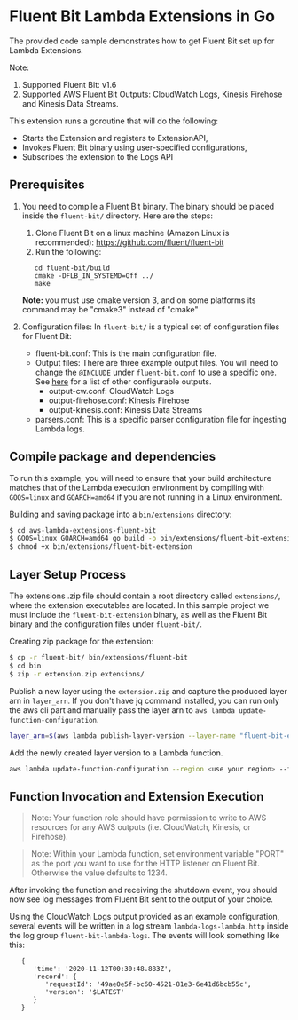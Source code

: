 # Fluent Bit Lambda Extensions in Go

The provided code sample demonstrates how to get Fluent Bit set up for Lambda Extensions. 

Note: 
1. Supported Fluent Bit: v1.6
2. Supported AWS Fluent Bit Outputs: CloudWatch Logs, Kinesis Firehose and Kinesis Data Streams.

This extension runs a goroutine that will do the following:
* Starts the Extension and registers to ExtensionAPI,
* Invokes Fluent Bit binary using user-specified configurations,
* Subscribes the extension to the Logs API

## Prerequisites

1. You need to compile a Fluent Bit binary. The binary should be placed inside the `fluent-bit/` directory. Here are the steps:
   1. Clone Fluent Bit on a linux machine (Amazon Linux is recommended): https://github.com/fluent/fluent-bit
   2. Run the following:
   ```
      cd fluent-bit/build
      cmake -DFLB_IN_SYSTEMD=Off ../
      make
   ```
      
   **Note:** you must use cmake version 3, and on some platforms its command may be "cmake3" instead of "cmake"


2. Configuration files: In `fluent-bit/` is a typical set of configuration files for Fluent Bit:
    
    - fluent-bit.conf: This is the main configuration file. 
    - Output files: There are three example output files. You will need to change the `@INCLUDE` under `fluent-bit.conf` to use a specific one. See [here](https://docs.fluentbit.io/manual/pipeline/outputs) for a list of other configurable outputs.
         - output-cw.conf: CloudWatch Logs
         - output-firehose.conf: Kinesis Firehose
         - output-kinesis.conf: Kinesis Data Streams
    - parsers.conf: This is a specific parser configuration file for ingesting Lambda logs.

## Compile package and dependencies

To run this example, you will need to ensure that your build architecture matches that of the Lambda execution environment by compiling with `GOOS=linux` and `GOARCH=amd64` if you are not running in a Linux environment.

Building and saving package into a `bin/extensions` directory:
```bash
$ cd aws-lambda-extensions-fluent-bit
$ GOOS=linux GOARCH=amd64 go build -o bin/extensions/fluent-bit-extension main.go
$ chmod +x bin/extensions/fluent-bit-extension
```

## Layer Setup Process
The extensions .zip file should contain a root directory called `extensions/`, where the extension executables are located. In this sample project we must include the `fluent-bit-extension` binary, as well as the Fluent Bit binary and the configuration files under `fluent-bit/`.

Creating zip package for the extension:
```bash
$ cp -r fluent-bit/ bin/extensions/fluent-bit
$ cd bin
$ zip -r extension.zip extensions/
```

Publish a new layer using the `extension.zip` and capture the produced layer arn in `layer_arn`. If you don't have jq command installed, you can run only the aws cli part and manually pass the layer arn to `aws lambda update-function-configuration`.
```bash
layer_arn=$(aws lambda publish-layer-version --layer-name "fluent-bit-extension" --region "<use your region>" --zip-file  "fileb://extension.zip" | jq -r '.LayerVersionArn')
```

Add the newly created layer version to a Lambda function.
```bash
aws lambda update-function-configuration --region <use your region> --function-name <your function name> --layers $layer_arn
```

## Function Invocation and Extension Execution

> Note: Your function role should have permission to write to AWS resources for any AWS outputs (i.e. CloudWatch, Kinesis, or Firehose).

> Note: Within your Lambda function, set environment variable "PORT" as the port you want to use for the HTTP listener on Fluent Bit. Otherwise the value defaults to 1234.

After invoking the function and receiving the shutdown event, you should now see log messages from Fluent Bit sent to the output of your choice. 

Using the CloudWatch Logs output provided as an example configuration, several events will be written in a log stream `lambda-logs-lambda.http` inside the log group `fluent-bit-lambda-logs`. The events will look something like this:

```
   {
      'time': '2020-11-12T00:30:48.883Z', 
      'record': {
         'requestId': '49ae0e5f-bc60-4521-81e3-6e41d6bcb55c', 
         'version': '$LATEST'
      }
   }
```


